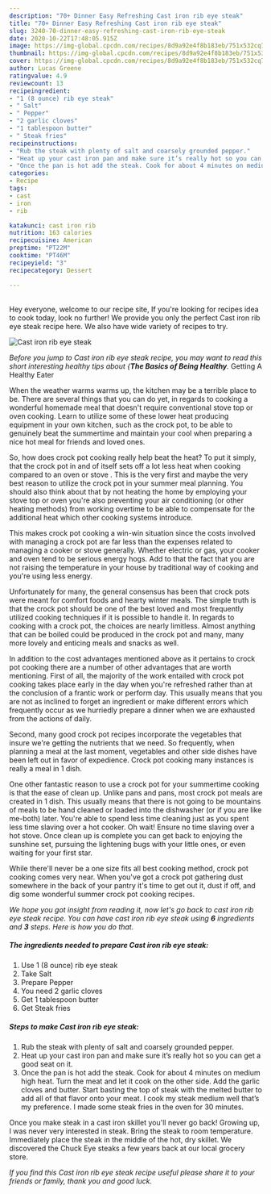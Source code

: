```yaml
---
description: "70+ Dinner Easy Refreshing Cast iron rib eye steak"
title: "70+ Dinner Easy Refreshing Cast iron rib eye steak"
slug: 3240-70-dinner-easy-refreshing-cast-iron-rib-eye-steak
date: 2020-10-22T17:48:05.915Z
image: https://img-global.cpcdn.com/recipes/8d9a92e4f8b183eb/751x532cq70/cast-iron-rib-eye-steak-recipe-main-photo.jpg
thumbnail: https://img-global.cpcdn.com/recipes/8d9a92e4f8b183eb/751x532cq70/cast-iron-rib-eye-steak-recipe-main-photo.jpg
cover: https://img-global.cpcdn.com/recipes/8d9a92e4f8b183eb/751x532cq70/cast-iron-rib-eye-steak-recipe-main-photo.jpg
author: Lucas Greene
ratingvalue: 4.9
reviewcount: 13
recipeingredient:
- "1 (8 ounce) rib eye steak"
- " Salt"
- " Pepper"
- "2 garlic cloves"
- "1 tablespoon butter"
- " Steak fries"
recipeinstructions:
- "Rub the steak with plenty of salt and coarsely grounded pepper."
- "Heat up your cast iron pan and make sure it’s really hot so you can get a good seat on it."
- "Once the pan is hot add the steak. Cook for about 4 minutes on medium high heat. Turn the meat and let it cook on the other side. Add the garlic cloves and butter. Start basting the top of steak with the melted butter to add all of that flavor onto your meat. I cook my steak medium well that’s my preference. I made some steak fries in the oven for 30 minutes."
categories:
- Recipe
tags:
- cast
- iron
- rib

katakunci: cast iron rib 
nutrition: 163 calories
recipecuisine: American
preptime: "PT22M"
cooktime: "PT46M"
recipeyield: "3"
recipecategory: Dessert

---
```

<br>
Hey everyone, welcome to our recipe site, If you're looking for recipes idea to cook today, look no further! We provide you only the perfect Cast iron rib eye steak recipe here. We also have wide variety of recipes to try.
<br>


![Cast iron rib eye steak](https://img-global.cpcdn.com/recipes/8d9a92e4f8b183eb/751x532cq70/cast-iron-rib-eye-steak-recipe-main-photo.jpg)

<i>Before you jump to Cast iron rib eye steak recipe, you may want to read this short interesting healthy tips about {<strong>The Basics of Being Healthy</strong>.</i>
Getting A Healthy Eater


When the weather warms warms up, the kitchen may be a terrible place to be. There are several things that you can do yet, in regards to cooking a wonderful homemade meal that doesn't require conventional stove top or oven cooking. Learn to utilize some of these lower heat producing equipment in your own kitchen, such as the crock pot, to be able to genuinely beat the summertime and maintain your cool when preparing a nice hot meal for friends and loved ones.

So, how does crock pot cooking really help beat the heat? To put it simply, that the crock pot in and of itself sets off a lot less heat when cooking compared to an oven or stove . This is the very first and maybe the very best reason to utilize the crock pot in your summer meal planning. You should also think about that by not heating the home by employing your stove top or oven you're also preventing your air conditioning (or other heating methods) from working overtime to be able to compensate for the additional heat which other cooking systems introduce.

This makes crock pot cooking a win-win situation since the costs involved with managing a crock pot are far less than the expenses related to managing a cooker or stove generally. Whether electric or gas, your cooker and oven tend to be serious energy hogs. Add to that the fact that you are not raising the temperature in your house by traditional way of cooking and you're using less energy.

Unfortunately for many, the general consensus has been that crock pots were meant for comfort foods and hearty winter meals.  The simple truth is that the crock pot should be one of the best loved and most frequently utilized cooking techniques if it is possible to handle it. In regards to cooking with a crock pot, the choices are nearly limitless.  Almost anything that can be boiled could be produced in the crock pot and many, many more lovely and enticing meals and snacks as well.



In addition to the cost advantages mentioned above as it pertains to crock pot cooking there are a number of other advantages that are worth mentioning. First of all, the majority of the work entailed with crock pot cooking takes place early in the day when you're refreshed rather than at the conclusion of a frantic work or perform day. This usually means that you are not as inclined to forget an ingredient or make different errors which frequently occur as we hurriedly prepare a dinner when we are exhausted from the actions of daily.

Second, many good crock pot recipes incorporate the vegetables that insure we're getting the nutrients that we need. So frequently, when planning a meal at the last moment, vegetables and other side dishes have been left out in favor of expedience. Crock pot cooking many instances is really a meal in 1 dish.

One other fantastic reason to use a crock pot for your summertime cooking is that the ease of clean up.  Unlike pans and pans, most crock pot meals are created in 1 dish. This usually means that there is not going to be mountains of meals to be hand cleaned or loaded into the dishwasher (or if you are like me-both) later. You're able to spend less time cleaning just as you spent less time slaving over a hot cooker. Oh wait! Ensure no time slaving over a hot stove. Once clean up is complete you can get back to enjoying the sunshine set, pursuing the lightening bugs with your little ones, or even waiting for your first star.

While there'll never be a one size fits all best cooking method, crock pot cooking comes very near. When you've got a crock pot gathering dust somewhere in the back of your pantry it's time to get out it, dust if off, and dig some wonderful summer crock pot cooking recipes.


<i>We hope you got insight from reading it, now let's go back to cast iron rib eye steak recipe. You can have cast iron rib eye steak using <strong>6</strong> ingredients and <strong>3</strong> steps. Here is how you do that.
</i>

##### The ingredients needed to prepare Cast iron rib eye steak:

1. Use 1 (8 ounce) rib eye steak
1. Take  Salt
1. Prepare  Pepper
1. You need 2 garlic cloves
1. Get 1 tablespoon butter
1. Get  Steak fries


##### Steps to make Cast iron rib eye steak:

1. Rub the steak with plenty of salt and coarsely grounded pepper.
1. Heat up your cast iron pan and make sure it’s really hot so you can get a good seat on it.
1. Once the pan is hot add the steak. Cook for about 4 minutes on medium high heat. Turn the meat and let it cook on the other side. Add the garlic cloves and butter. Start basting the top of steak with the melted butter to add all of that flavor onto your meat. I cook my steak medium well that’s my preference. I made some steak fries in the oven for 30 minutes.


Once you make steak in a cast iron skillet you&#39;ll never go back! Growing up, I was never very interested in steak. Bring the steak to room temperature. Immediately place the steak in the middle of the hot, dry skillet. We discovered the Chuck Eye steaks a few years back at our local grocery store. 

<i>If you find this Cast iron rib eye steak recipe useful please share it to your friends or family, thank you and good luck.</i>
